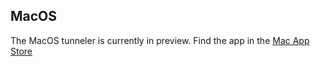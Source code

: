 ## MacOS

The MacOS tunneler is currently in preview. Find the app in the [Mac App Store](https://apps.apple.com/us/app/ziti-tunnel/id1460484572?mt=12)
